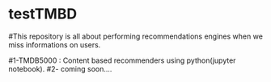 # testTMBD

#This repository is all about  performing recommendations engines when 
we miss informations on users. 

#1-TMDB5000 : Content based recommenders using python(jupyter notebook).
#2- coming soon....
